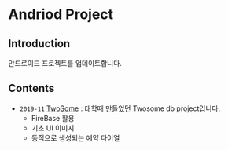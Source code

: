 # **Andriod Project**

## Introduction

안드로이드 프로젝트를 업데이트합니다. 

## Contents

- `2019-11` [TwoSome](https://github.com/jeaho0613/Android/tree/master/Twosome) : 대학때 만들었던 Twosome db project입니다.
  - FireBase 활용
  - 기초 UI 이미지
  - 동적으로 생성되는 예약 다이얼